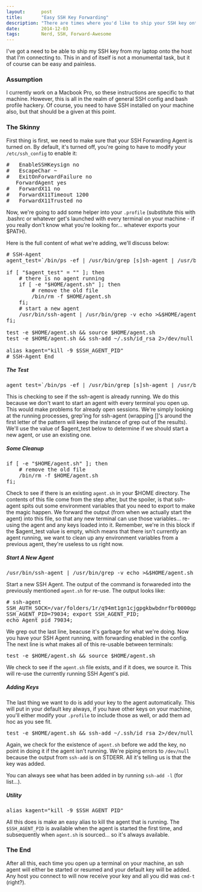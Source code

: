 ```yaml
---
layout:      post
title:       "Easy SSH Key Forwarding"
description: "There are times where you'd like to ship your SSH key onto whatever host you're connecting to... Here is some description to making it painless"
date:        2014-12-03
tags:        Nerd, SSH, Forward-Awesome
---
```

I've got a need to be able to ship my SSH key from my laptop onto the host that I'm connecting to. This in and of itself is not a monumental task, but it of course can be easy and painless.

### Assumption

I currently work on a Macbook Pro, so these instructions are specific to that machine. However, this is all in the realm of general SSH config and bash profile hackery. Of course, you need to have SSH installed on your machine also, but that should be a given at this point.

### The Skinny

First thing is first, we need to make sure that your SSH Forwarding Agent is turned on. By default, it's turned off, you're going to have to modify your `/etc/ssh_config` to enable it:

<pre class="code">
#   EnableSSHKeysign no
#   EscapeChar ~
#   ExitOnForwardFailure no
   ForwardAgent yes
#   ForwardX11 no
#   ForwardX11Timeout 1200
#   ForwardX11Trusted no
</pre>

Now, we're going to add some helper into your `.profile` (substitute this with .bashrc or whatever get's launched with every terminal on your machine - if you really don't know what you're looking for... whatever exports your $PATH).

Here is the full content of what we're adding, we'll discuss below:

<pre class="code">
# SSH-Agent
agent_test=`/bin/ps -ef | /usr/bin/grep [s]sh-agent | /usr/bin/awk '{print $2}' | xargs`

if [ "$agent_test" = "" ]; then
    # there is no agent running
    if [ -e "$HOME/agent.sh" ]; then
        # remove the old file
        /bin/rm -f $HOME/agent.sh
    fi;
    # start a new agent
    /usr/bin/ssh-agent | /usr/bin/grep -v echo >&$HOME/agent.sh
fi;

test -e $HOME/agent.sh && source $HOME/agent.sh
test -e $HOME/agent.sh && ssh-add ~/.ssh/id_rsa 2>/dev/null

alias kagent="kill -9 $SSH_AGENT_PID"
# SSH-Agent End
</pre>

##### The Test

<pre class="code">
agent_test=`/bin/ps -ef | /usr/bin/grep [s]sh-agent | /usr/bin/awk '{print $2}' | xargs`
</pre>

This is checking to see if the ssh-agent is already running. We do this because we don't want to start an agent with every terminal you open up. This would make problems for already open sessions. We're simply looking at the running processes, grep'ing for ssh-agent (wrapping []'s around the first letter of the pattern will keep the instance of grep out of the results). We'll use the value of $agent_test below to determine if we should start a new agent, or use an existing one.

##### Some Cleanup

<pre class="code">
if [ -e "$HOME/agent.sh" ]; then
    # remove the old file
    /bin/rm -f $HOME/agent.sh
fi;
</pre>

Check to see if there is an existing `agent.sh` in your $HOME directory. The contents of this file come from the step after, but the spoiler, is that ssh-agent spits out some environment variables that you need to export to make the magic happen. We forward the output (from when we actually start the agent) into this file, so that any new terminal can use those variables... re-using the agent and any keys loaded into it. Remember, we're in this block if the $agent_test value is empty, which means that there isn't currently an agent running, we want to clean up any environment variables from a previous agent, they're useless to us right now.

##### Start A New Agent

<pre class="code">
/usr/bin/ssh-agent | /usr/bin/grep -v echo >&$HOME/agent.sh
</pre>

Start a new SSH Agent. The output of the command is forwareded into the previously mentioned `agent.sh` for re-use. The output looks like:

<pre class="code">
# ssh-agent
SSH_AUTH_SOCK=/var/folders/1r/q94mt1gn1cjgpgkbwbdnrfbr0000gp/T//ssh-5zhpoq6QqJQj/agent.79033; export SSH_AUTH_SOCK;
SSH_AGENT_PID=79034; export SSH_AGENT_PID;
echo Agent pid 79034;
</pre>

We grep out the last line, beacuse it's garbage for what we're doing. Now you have your SSH Agent running, with forwarding enabled in the config. The next line is what makes all of this re-usable between terminals:

<pre class="code">
test -e $HOME/agent.sh && source $HOME/agent.sh
</pre>

We check to see if the `agent.sh` file exists, and if it does, we source it. This will re-use the currently running SSH Agent's pid.

##### Adding Keys

The last thing we want to do is add your key to the agent automatically. This will put in your default key always, if you have other keys on your machine, you'll either modify your `.profile` to include those as well, or add them ad hoc as you see fit.

<pre class="code">
test -e $HOME/agent.sh && ssh-add ~/.ssh/id_rsa 2>/dev/null
</pre>

Again, we check for the existence of `agent.sh` before we add the key, no point in doing it if the agent isn't running. We're piping errors to `/dev/null` because the output from `ssh-add` is on STDERR. All it's telling us is that the key was added. 

You can always see what has been added in by running `ssh-add -l` (for list...).

##### Utility

<pre class="code">
alias kagent="kill -9 $SSH_AGENT_PID"
</pre>

All this does is make an easy alias to kill the agent that is running. The `$SSH_AGENT_PID` is available when the agent is started the first time, and subsequently when `agent.sh` is sourced... so it's always available.

### The End

After all this, each time you open up a terminal on your machine, an ssh agent will either be started or resumed and your default key will be added. Any host you connect to will now receive your key and all you did was `cmd-t` (right?).